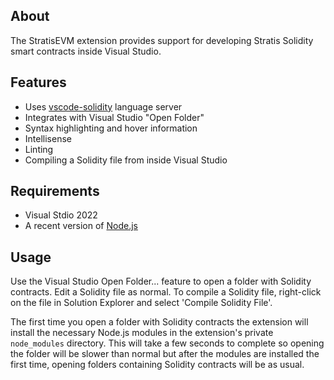 ﻿## About
The StratisEVM extension provides support for developing Stratis Solidity smart contracts inside Visual Studio.

## Features
* Uses [vscode-solidity](https://github.com/juanfranblanco/vscode-solidity) language server
* Integrates with Visual Studio "Open Folder"
* Syntax highlighting and hover information
* Intellisense
* Linting
* Compiling a Solidity file from inside Visual Studio

## Requirements
* Visual Stdio 2022
* A recent version of [Node.js](https://nodejs.org/)

## Usage
Use the Visual Studio Open Folder... feature to open a folder with Solidity contracts. Edit a Solidity file as normal. To compile a Solidity file, right-click
on the file in Solution Explorer and select 'Compile Solidity File'.

The first time you open a folder with Solidity contracts the extension will install the necessary Node.js modules in the extension's private `node_modules` directory. 
This will take a few seconds to complete so opening the folder will be slower than normal but after the modules are installed the first time, opening folders containing
Solidity contracts will be as usual.